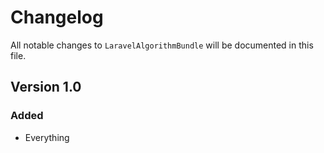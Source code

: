 # Changelog

All notable changes to `LaravelAlgorithmBundle` will be documented in this file.

## Version 1.0

### Added
- Everything
